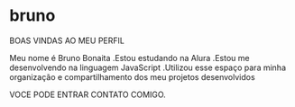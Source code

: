 # bruno

BOAS VINDAS AO MEU PERFIL

Meu nome é Bruno Bonaita
 .Estou estudando na Alura
 .Estou me desenvolvendo na linguagem JavaScript
 .Utilizou esse espaço para minha organização e compartilhamento dos meu projetos desenvolvidos

 VOCE PODE ENTRAR CONTATO COMIGO.
